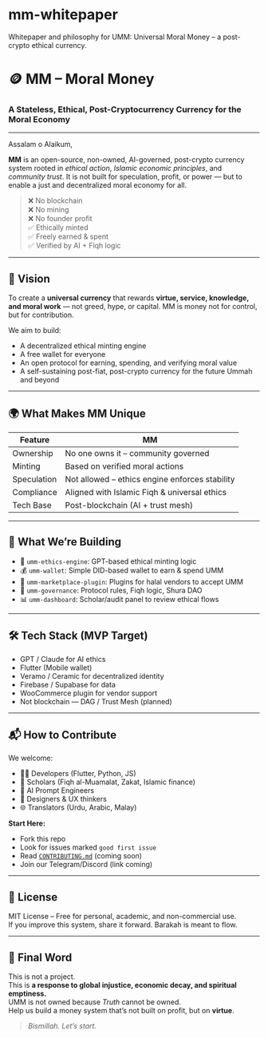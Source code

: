 # mm-whitepaper
Whitepaper and philosophy for UMM: Universal Moral Money – a post-crypto ethical currency.
# 🪙 MM –  Moral Money  
### A Stateless, Ethical, Post-Cryptocurrency Currency for the Moral Economy

---
Assalam o Alaikum,

**MM** is an open-source, non-owned, AI-governed, post-crypto currency system rooted in *ethical action*, *Islamic economic principles*, and *community trust*. It is not built for speculation, profit, or power — but to enable a just and decentralized moral economy for all.

> ❌ No blockchain  
> ❌ No mining  
> ❌ No founder profit  
> ✅ Ethically minted  
> ✅ Freely earned & spent  
> ✅ Verified by AI + Fiqh logic

---

## 🧭 Vision

To create a **universal currency** that rewards **virtue, service, knowledge, and moral work** — not greed, hype, or capital. MM is money not for control, but for contribution.

We aim to build:
- A decentralized ethical minting engine  
- A free wallet for everyone  
- An open protocol for earning, spending, and verifying moral value  
- A self-sustaining post-fiat, post-crypto currency for the future Ummah and beyond

---

## 🌍 What Makes MM Unique

| Feature | MM |
|--------|-----|
| Ownership | No one owns it – community governed |
| Minting | Based on verified moral actions |
| Speculation | Not allowed – ethics engine enforces stability |
| Compliance | Aligned with Islamic Fiqh & universal ethics |
| Tech Base | Post-blockchain (AI + trust mesh) |

---

## 🔧 What We’re Building

- 🧠 `umm-ethics-engine`: GPT-based ethical minting logic  
- 💰 `umm-wallet`: Simple DID-based wallet to earn & spend UMM  
- 🏪 `umm-marketplace-plugin`: Plugins for halal vendors to accept UMM  
- 📜 `umm-governance`: Protocol rules, Fiqh logic, Shura DAO  
- 📊 `umm-dashboard`: Scholar/audit panel to review ethical flows

---

## 🛠️ Tech Stack (MVP Target)

- GPT / Claude for AI ethics  
- Flutter (Mobile wallet)  
- Veramo / Ceramic for decentralized identity  
- Firebase / Supabase for data  
- WooCommerce plugin for vendor support  
- Not blockchain — DAG / Trust Mesh (planned)

---

## 📬 How to Contribute

We welcome:
- 🧑‍💻 Developers (Flutter, Python, JS)  
- 🧕 Scholars (Fiqh al-Muamalat, Zakat, Islamic finance)  
- 🧠 AI Prompt Engineers  
- 🎨 Designers & UX thinkers  
- 🌐 Translators (Urdu, Arabic, Malay)

**Start Here:**
- Fork this repo  
- Look for issues marked `good first issue`  
- Read [`CONTRIBUTING.md`](./CONTRIBUTING.md) (coming soon)  
- Join our Telegram/Discord (link coming)

---

## 📜 License

MIT License – Free for personal, academic, and non-commercial use.  
If you improve this system, share it forward. Barakah is meant to flow.

---

## 🤲 Final Word

This is not a project.  
This is **a response to global injustice, economic decay, and spiritual emptiness.**  
UMM is not owned because *Truth* cannot be owned.  
Help us build a money system that’s not built on profit, but on **virtue**.

> *Bismillah. Let’s start.*

